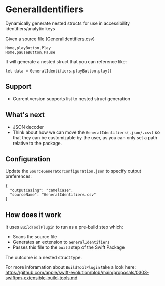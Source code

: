 # GeneralIdentifiers

Dynamically generate nested structs for use in accessibility identifiers/analytic keys

Given a source file (GeneralIdentifiers.csv)

```
Home,playButton,Play
Home,pauseButton,Pause
```

It will generate a nested struct that you can reference like:

```
let data = GeneralIdentifiers.playButton.play()
```

## Support

- Current version supports list to nested struct generation

## What's next

- JSON decoder
- Think about how we can move the `GeneralIdentifiers(.json/.csv)` so that they can be customizable by the user, as you can only set a path relative to the package.

## Configuration

Update the `SourceGeneratorConfiguration.json` to specify output preferences:

```
{
  "outputCasing": "camelCase",
  "sourceName": "GeneralIdentifiers.csv"
}
```

## How does it work

It uses `BuildToolPlugin` to run as a pre-build step which:

- Scans the source file
- Generates an extension to `GeneralIdentifiers`
- Passes this file to the `build` step of the Swift Package

The outcome is a nested struct type.

For more inforamation about `BuildToolPlugin` take a look here:  https://github.com/apple/swift-evolution/blob/main/proposals/0303-swiftpm-extensible-build-tools.md
